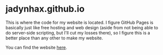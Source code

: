 # jadynhax.github.io
This is where the code for my website is located. I figure GitHub Pages is basically just like free hosting and web design (aside from not being able to do server-side scripting, but I'll cut my losses there), so I figure this is a better place than any other to make my website.

You can find the website [here](https://jadynhax.github.io).
